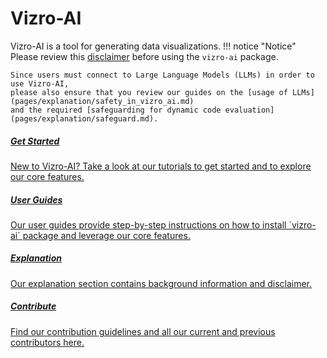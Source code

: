 # Vizro-AI

Vizro-AI is a tool for generating data visualizations.
!!! notice "Notice"
    Please review this [disclaimer](pages/explanation/disclaimer.md)
    before using the `vizro-ai` package.

    Since users must connect to Large Language Models (LLMs) in order to use Vizro-AI,
    please also ensure that you review our guides on the [usage of LLMs](pages/explanation/safety_in_vizro_ai.md)
    and the required [safeguarding for dynamic code evaluation](pages/explanation/safeguard.md).


<div class="card-section-wrapper" style="display: block;">
<div class="responsive-grid">

<a class="card-wrapper" href="pages/tutorials/quickstart/">
  <div class="card">
    <div class="card-content">
      <h5>Get Started</h5>
      <p>
        New to Vizro-AI? Take a look at our tutorials to get started and to explore our core features.
      </p>
    </div>
  </div>
</a>

<a class="card-wrapper" href="pages/user_guides/install/">
  <div class="card">
    <div class="card-content">
      <h5>User Guides</h5>
      <p>
        Our user guides provide step-by-step instructions on how to install `vizro-ai` package and leverage our core features.
      </p>
    </div>
  </div>
</a>


<a class="card-wrapper" href="pages/explanation/disclaimer">
  <div class="card">
    <div class="card-content">
      <h5>Explanation</h5>
      <p>
        Our explanation section contains background information and disclaimer.
      </p>
    </div>
  </div>
</a>

<a class="card-wrapper" href="pages/contribute/authors">
  <div class="card">
    <div class="card-content">
      <h5>Contribute</h5>
      <p>
        Find our contribution guidelines and all our current and previous contributors here.
      </p>
    </div>
  </div>
</a>

</div>
</div>
